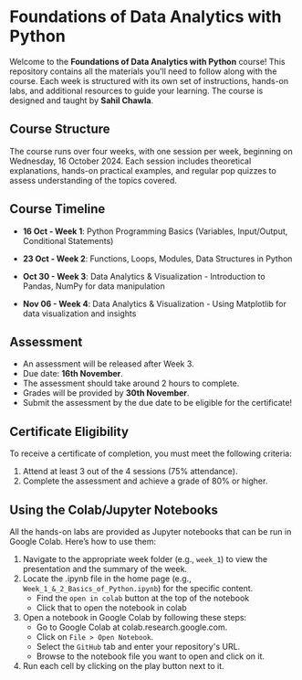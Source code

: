 # Foundations of Data Analytics with Python

Welcome to the **Foundations of Data Analytics with Python** course! This repository contains all the materials you'll need to follow along with the course. Each week is structured with its own set of instructions, hands-on labs, and additional resources to guide your learning. The course is designed and taught by **Sahil Chawla**.

## Course Structure
The course runs over four weeks, with one session per week, beginning on Wednesday, 16 October 2024. Each session includes theoretical explanations, hands-on practical examples, and regular pop quizzes to assess understanding of the topics covered.

## Course Timeline

- **16 Oct - Week 1**: Python Programming Basics (Variables, Input/Output, Conditional Statements)

- **23 Oct - Week 2**: Functions, Loops, Modules, Data Structures in Python
  
- **Oct 30 - Week 3**: Data Analytics & Visualization - Introduction to Pandas, NumPy for data manipulation

- **Nov 06 - Week 4**: Data Analytics & Visualization - Using Matplotlib for data visualization and insights

## Assessment
- An assessment will be released after Week 3.
- Due date: **16th November**.
- The assessment should take around 2 hours to complete.
- Grades will be provided by **30th November**.
- Submit the assessment by the due date to be eligible for the certificate!

## Certificate Eligibility
To receive a certificate of completion, you must meet the following criteria:
1. Attend at least 3 out of the 4 sessions (75% attendance).
2. Complete the assessment and achieve a grade of 80% or higher.

## Using the Colab/Jupyter Notebooks
All the hands-on labs are provided as Jupyter notebooks that can be run in Google Colab. Here’s how to use them:
1. Navigate to the appropriate week folder (e.g., `week_1`) to view the presentation and the summary of the week.
2. Locate the .ipynb file in the home page (e.g., `Week_1_&_2_Basics_of_Python.ipynb`) for the specific content.
    - Find the `open in colab` button at the top of the notebook
    - Click that to open the notebook in colab
3. Open a notebook in Google Colab by following these steps:
    - Go to Google Colab at colab.research.google.com.
    - Click on `File > Open Notebook`.
    - Select the `GitHub` tab and enter your repository's URL.
    - Browse to the notebook file you want to open and click on it.
4. Run each cell by clicking on the play button next to it.
